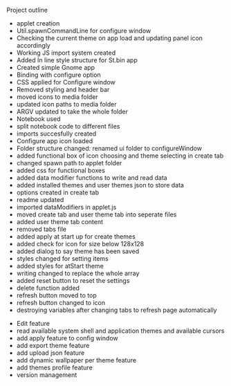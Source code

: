 Project outline

- applet creation
- Util.spawnCommandLine for configure window
- Checking the current theme on app load and updating panel icon accordingly
- Working JS import system created
- Added In line style structure for St.bin app
- Created simple Gnome app
- Binding with configure option
- CSS applied for Configure window
- Removed styling and header bar
- moved icons to media folder
- updated icon paths to media folder
- ARGV updated to take the whole folder
- Notebook used
- split notebook code to different files
- imports succesfully created
- Configure app icon loaded
- Folder structure changed: renamed ui folder to configureWindow
- added functional box of icon choosing and theme selecting in create tab
- changed spawn path to applet folder
- added css for functional boxes
- added data modifier functions to write and read data
- added installed themes and user themes json to store data
- options created in create tab
- readme updated
- imported dataModifiers in applet.js
- moved create tab and user theme tab into seperate files
- added user theme tab content
- removed tabs file
- added apply at start up for create themes
- added check for icon for size below 128x128
- added dialog to say theme has been saved
- styles changed for setting items
- added styles for atStart theme
- writing changed to replace the whole array
- added reset button to reset the settings
- delete function added
- refresh button moved to top
- refresh button changed to icon
- destroying variables after changing tabs to refresh page automatically

<!-- TODO -->
- Edit feature
- read available system shell and application themes and available cursors
- add apply feature to config window
- add export theme feature
- add upload json feature
- add dynamic wallpaper per theme feature
- add themes profile feature
- version management


